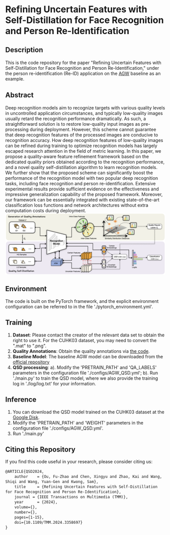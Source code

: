 # Refining Uncertain Features with Self-Distillation for Face Recognition and Person Re-Identification

## Description
####
This is the code repository for the paper "Refining Uncertain Features with Self-Distillation for Face Recognition and Person Re-Identification," under the person re-identification (Re-ID) application on the [AGW](https://github.com/mangye16/ReID-Survey) baseline as an example.

## Abstract
####
Deep recognition models aim to recognize targets with various quality levels in uncontrolled application circumstances, and typically low-quality images usually retard the recognition performance dramatically. As such, a straightforward solution is to restore low-quality input images as pre-processing during deployment. However, this scheme cannot guarantee that deep recognition features of the processed images are conducive to recognition accuracy. How deep recognition features of low-quality images can be refined during training to optimize recognition models has largely escaped research attention in the field of metric learning. In this paper, we propose a quality-aware feature refinement framework based on the dedicated quality priors obtained according to the recognition performance, and a novel quality self-distillation algorithm to learn recognition models. We further show that the proposed scheme can significantly boost the performance of the recognition model with two popular deep recognition tasks, including face recognition and person re-identification. Extensive experimental results provide sufficient evidence on the effectiveness and impressive generalization capability of the proposed framework. Moreover, our framework can be essentially integrated with existing state-of-the-art classification loss functions and network architectures without extra computation costs during deployment. 
<img src="docs/Framework.png" title="framework" width="800" />

## Environment
The code is built on the PyTorch framework, and the explicit environment configuration can be referred to in the file './pytorch_environment.yml'.

## Training
1. **Dataset**: Please contact the creator of the relevant data set to obtain the right to use it. For the CUHK03 dataset, you may need to convert the ".mat" to ".png".
2. **Quality Annotations**: Obtain the quality annotations via [the code](https://github.com/Tencent/TFace/tree/quality/generate_pseudo_labels).
3. **Baseline Model**: The baseline AGW model can be downloaded from the [official repository](https://drive.google.com/file/d/1Uyq_JBM2N1JL-buYWkLZFMd7N-eMjOUZ/view)
4. **QSD processing**: a). Modify the 'PRETRAIN_PATH' and 'QA_LABELS' parameters in the configuration file './configs/AGW_QSD.yml'; b). Run './main.py' to train the QSD model, where we also provide the training log in './log/log.txt' for your information. 

## Inference
1. You can download the QSD model trained on the CUHK03 dataset at the [Google Disk](https://drive.google.com/file/d/1lhNdtQ-tKvT3iXi9QbZGIATIYSRU8XA-/view).
2. Modify the 'PRETRAIN_PATH' and 'WEIGHT' parameters in the configuration file './configs/AGW_QSD.yml'.
3. Run './main.py'

## Citing this Repository
If you find this code useful in your research, please consider citing us:
```
@ARTICLE{QSD2024,
    author    = {Ou, Fu-Zhao and Chen, Xingyu and Zhao, Kai and Wang, Shiqi and Wang, Yuan-Gen and Kwong, Sam},
    title     = {Refining Uncertain Features with Self-Distillation for Face Recognition and Person Re-Identification},
    journal = {IEEE Transactions on Multimedia (TMM)},
    year      = {2024},
    volume={},
    number={},
    pages={1-15},
    doi={10.1109/TMM.2024.3358697}
}
```
